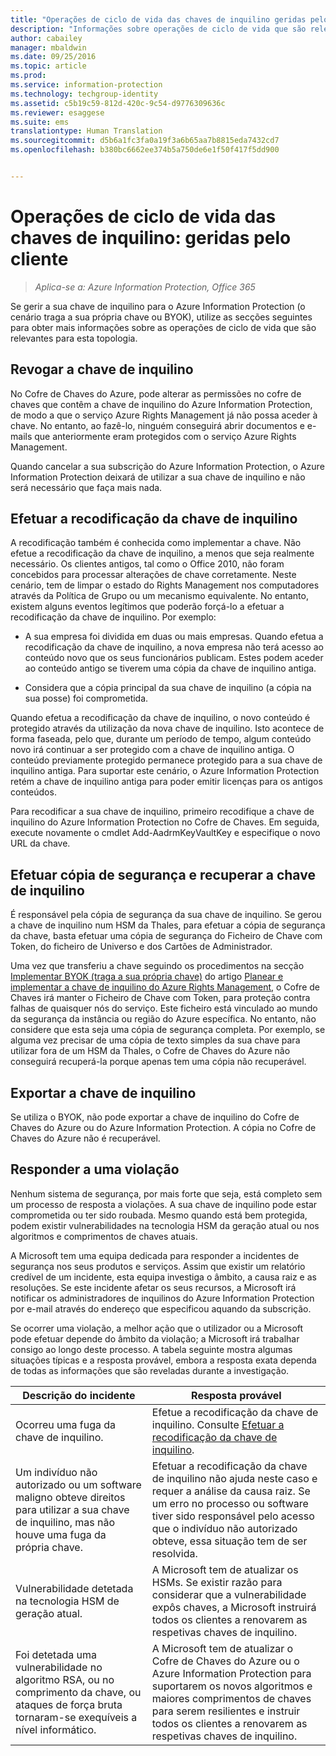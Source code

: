 ```yaml
---
title: "Operações de ciclo de vida das chaves de inquilino geridas pelo cliente | Azure Information Protection"
description: "Informações sobre operações de ciclo de vida que são relevantes se gerir a sua chave de inquilino do Azure Information Protection (o cenário traga a sua própria chave ou BYOK)."
author: cabailey
manager: mbaldwin
ms.date: 09/25/2016
ms.topic: article
ms.prod: 
ms.service: information-protection
ms.technology: techgroup-identity
ms.assetid: c5b19c59-812d-420c-9c54-d9776309636c
ms.reviewer: esaggese
ms.suite: ems
translationtype: Human Translation
ms.sourcegitcommit: d5b6a1fc3fa0a19f3a6b65aa7b8815eda7432cd7
ms.openlocfilehash: b380bc6662ee374b5a750de6e1f50f417f5dd900


---
```



# Operações de ciclo de vida das chaves de inquilino: geridas pelo cliente

>*Aplica-se a: Azure Information Protection, Office 365*

Se gerir a sua chave de inquilino para o Azure Information Protection (o cenário traga a sua própria chave ou BYOK), utilize as secções seguintes para obter mais informações sobre as operações de ciclo de vida que são relevantes para esta topologia.

## Revogar a chave de inquilino
No Cofre de Chaves do Azure, pode alterar as permissões no cofre de chaves que contêm a chave de inquilino do Azure Information Protection, de modo a que o serviço Azure Rights Management já não possa aceder à chave. No entanto, ao fazê-lo, ninguém conseguirá abrir documentos e e-mails que anteriormente eram protegidos com o serviço Azure Rights Management.

Quando cancelar a sua subscrição do Azure Information Protection, o Azure Information Protection deixará de utilizar a sua chave de inquilino e não será necessário que faça mais nada.


## Efetuar a recodificação da chave de inquilino
A recodificação também é conhecida como implementar a chave. Não efetue a recodificação da chave de inquilino, a menos que seja realmente necessário. Os clientes antigos, tal como o Office 2010, não foram concebidos para processar alterações de chave corretamente. Neste cenário, tem de limpar o estado do Rights Management nos computadores através da Política de Grupo ou um mecanismo equivalente. No entanto, existem alguns eventos legítimos que poderão forçá-lo a efetuar a recodificação da chave de inquilino. Por exemplo:

-   A sua empresa foi dividida em duas ou mais empresas. Quando efetua a recodificação da chave de inquilino, a nova empresa não terá acesso ao conteúdo novo que os seus funcionários publicam. Estes podem aceder ao conteúdo antigo se tiverem uma cópia da chave de inquilino antiga.

-   Considera que a cópia principal da sua chave de inquilino (a cópia na sua posse) foi comprometida.

Quando efetua a recodificação da chave de inquilino, o novo conteúdo é protegido através da utilização da nova chave de inquilino. Isto acontece de forma faseada, pelo que, durante um período de tempo, algum conteúdo novo irá continuar a ser protegido com a chave de inquilino antiga. O conteúdo previamente protegido permanece protegido para a sua chave de inquilino antiga. Para suportar este cenário, o Azure Information Protection retém a chave de inquilino antiga para poder emitir licenças para os antigos conteúdos.

Para recodificar a sua chave de inquilino, primeiro recodifique a chave de inquilino do Azure Information Protection no Cofre de Chaves. Em seguida, execute novamente o cmdlet Add-AadrmKeyVaultKey e especifique o novo URL da chave.

## Efetuar cópia de segurança e recuperar a chave de inquilino
É responsável pela cópia de segurança da sua chave de inquilino. Se gerou a chave de inquilino num HSM da Thales, para efetuar a cópia de segurança da chave, basta efetuar uma cópia de segurança do Ficheiro de Chave com Token, do ficheiro de Universo e dos Cartões de Administrador.

Uma vez que transferiu a chave seguindo os procedimentos na secção [Implementar BYOK (traga a sua própria chave)](../plan-design/plan-implement-tenant-key.md#implementing-your-azure-rights-management-tenant-key) do artigo [Planear e implementar a chave de inquilino do Azure Rights Management](../plan-design/plan-implement-tenant-key.md), o Cofre de Chaves irá manter o Ficheiro de Chave com Token, para proteção contra falhas de quaisquer nós do serviço. Este ficheiro está vinculado ao mundo da segurança da instância ou região do Azure específica. No entanto, não considere que esta seja uma cópia de segurança completa. Por exemplo, se alguma vez precisar de uma cópia de texto simples da sua chave para utilizar fora de um HSM da Thales, o Cofre de Chaves do Azure não conseguirá recuperá-la porque apenas tem uma cópia não recuperável.

## Exportar a chave de inquilino
Se utiliza o BYOK, não pode exportar a chave de inquilino do Cofre de Chaves do Azure ou do Azure Information Protection. A cópia no Cofre de Chaves do Azure não é recuperável. 

## Responder a uma violação
Nenhum sistema de segurança, por mais forte que seja, está completo sem um processo de resposta a violações. A sua chave de inquilino pode estar comprometida ou ter sido roubada. Mesmo quando está bem protegida, podem existir vulnerabilidades na tecnologia HSM da geração atual ou nos algoritmos e comprimentos de chaves atuais.

A Microsoft tem uma equipa dedicada para responder a incidentes de segurança nos seus produtos e serviços. Assim que existir um relatório credível de um incidente, esta equipa investiga o âmbito, a causa raiz e as resoluções. Se este incidente afetar os seus recursos, a Microsoft irá notificar os administradores de inquilinos do Azure Information Protection por e-mail através do endereço que especificou aquando da subscrição.

Se ocorrer uma violação, a melhor ação que o utilizador ou a Microsoft pode efetuar depende do âmbito da violação; a Microsoft irá trabalhar consigo ao longo deste processo. A tabela seguinte mostra algumas situações típicas e a resposta provável, embora a resposta exata dependa de todas as informações que são reveladas durante a investigação.

|Descrição do incidente|Resposta provável|
|------------------------|-------------------|
|Ocorreu uma fuga da chave de inquilino.|Efetue a recodificação da chave de inquilino. Consulte [Efetuar a recodificação da chave de inquilino](#re-key-your-tenant-key).|
|Um indivíduo não autorizado ou um software maligno obteve direitos para utilizar a sua chave de inquilino, mas não houve uma fuga da própria chave.|Efetuar a recodificação da chave de inquilino não ajuda neste caso e requer a análise da causa raiz. Se um erro no processo ou software tiver sido responsável pelo acesso que o indivíduo não autorizado obteve, essa situação tem de ser resolvida.|
|Vulnerabilidade detetada na tecnologia HSM de geração atual.|A Microsoft tem de atualizar os HSMs. Se existir razão para considerar que a vulnerabilidade expôs chaves, a Microsoft instruirá todos os clientes a renovarem as respetivas chaves de inquilino.|
|Foi detetada uma vulnerabilidade no algoritmo RSA, ou no comprimento da chave, ou ataques de força bruta tornaram-se exequíveis a nível informático.|A Microsoft tem de atualizar o Cofre de Chaves do Azure ou o Azure Information Protection para suportarem os novos algoritmos e maiores comprimentos de chaves para serem resilientes e instruir todos os clientes a renovarem as respetivas chaves de inquilino.|





<!--HONumber=Sep16_HO4-->


